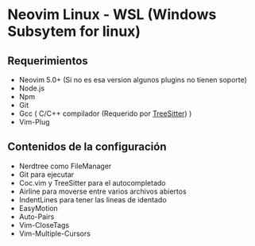 # Neovim Linux - WSL (Windows Subsytem for linux)

##  Requerimientos
- Neovim 5.0+ (Si no es esa version algunos plugins no tienen soporte)
- Node.js
- Npm
- Git
- Gcc ( C/C++ compilador (Requerido por [TreeSitter](https://github.com/nvim-treesitter/nvim-treesitter)) ) 
- Vim-Plug
## Contenidos de la configuración
- Nerdtree  como FileManager 
- Git para ejecutar 
- Coc.vim y TreeSitter para el autocompletado
- Airline para moverse entre varios archivos abiertos
- IndentLines para tener las lineas de identado
- EasyMotion 
- Auto-Pairs
- Vim-CloseTags
- Vim-Multiple-Cursors



